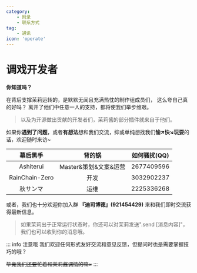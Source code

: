 ```yaml
---
category:
    - 附录
    - 联系方式
tag:
    - 通讯
icon: 'operate'
---
```


# 调戏开发者

**你知道吗？**

在背后支撑茉莉运转的，是默默无闻且充满热忱的制作组成员们，
<span id="develoer_01" title="快、快忘掉！">这么夸自己真的好吗？</span>
离开了他们中任意一人的支持，都将使我们举步维艰。

> 以及为开源做出贡献的开发者们，茉莉酱的部分插件就来自于他们。

如果你**遇到了问题**，或者**有想法**想和我们交流，抑或单纯想找我们**愉↗快↘玩耍**的话，欢迎随时来访~

|幕后黑手|背的锅|如何骚扰(QQ)|
|:-:|:-:|:-:|
|Ashiterui|Master&策划&文案&运营|2677409596|
|RainChain-Zero|开发|3032902237|
|秋サンマ|运维|2225336268|

或者，我们也十分欢迎你加入群 **『迪司博德』(921454429)** 来和我们即时交流获得最新信息。

> 如果茉莉出于正常运行状态时，你还可以对茉莉发送".send [消息内容]"，我们也可以收到你的消息哦。

::: info 注意哦
我们欢迎任何形式友好交流和意见反馈，但提问时也是需要掌握技巧的哦？

~~毕竟我们还要忙着和茉莉酱调情的嘛×~~
:::